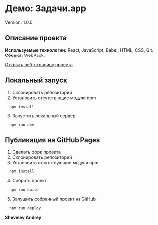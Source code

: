 # Демо: Задачи.app

Version: 1.0.0

## Описание проекта
__Используемые технологии:__ React, JavaScript, Babel, HTML, CSS, Git.
__Сборка:__ WebPack.

[Открыть веб-страницу проекта](https://andrey-shevelev-web.github.io/demo-app-todo/)

## Локальный запуск
1. Склонировать репозиторий
2. Установить отсутствющие модули npm
  ```
    npm install
  ```
3. Запустить локальный сервер
  ```
    npm run dev
  ```

## Публикация на GitHub Pages
1. Сделать форк проекта
2. Склонировать репозиторий
3. Установить отсутствующие модули npm
  ```
    npm install
  ```
4. Собрать проект
  ```
    npm run build
  ```
5. Запушить собранный проект на GitHub
  ```
    npm run deploy
  ```

__Shevelev Andrey__
